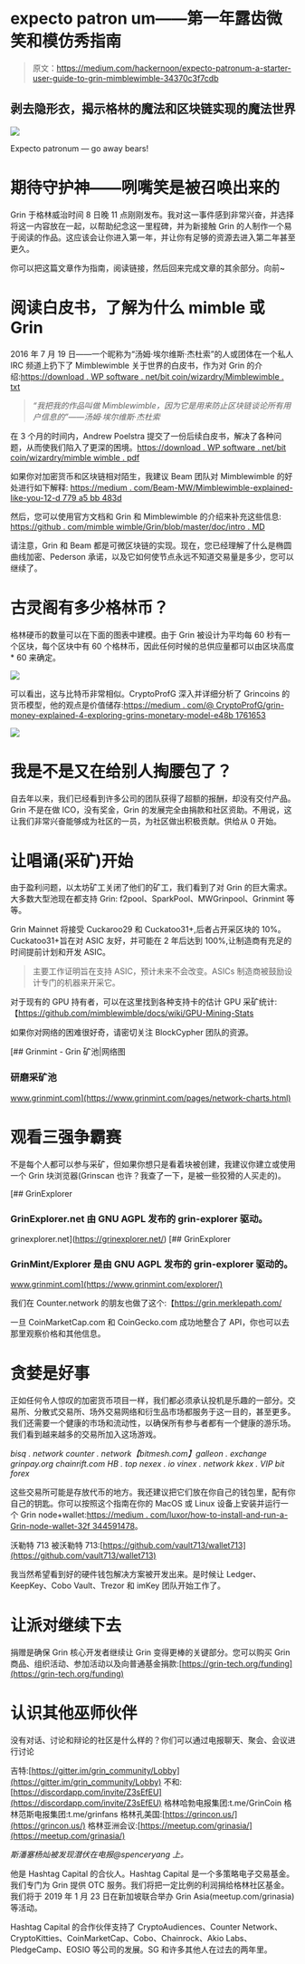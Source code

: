 # expecto patron um——第一年露齿微笑和模仿秀指南

> 原文：<https://medium.com/hackernoon/expecto-patronum-a-starter-user-guide-to-grin-mimblewimble-34370c3f7cdb>

## 剥去隐形衣，揭示格林的魔法和区块链实现的魔法世界

![](img/7f7b30f8cfd66f4c764607012ec5d71b.png)

Expecto patronum — go away bears!

# 期待守护神——咧嘴笑是被召唤出来的

Grin 于格林威治时间 8 日晚 11 点刚刚发布。我对这一事件感到非常兴奋，并选择将这一内容放在一起，以帮助纪念这一里程碑，并为新接触 Grin 的人制作一个易于阅读的作品。这应该会让你进入第一年，并让你有足够的资源去进入第二年甚至更久。

你可以把这篇文章作为指南，阅读链接，然后回来完成文章的其余部分。向前~

# 阅读白皮书，了解为什么 mimble 或 Grin

2016 年 7 月 19 日——一个昵称为“汤姆·埃尔维斯·杰杜索”的人或团体在一个私人 IRC 频道上扔下了 Mimblewimble 关于世界的白皮书，作为对 Grin 的介绍:[https://download . WP software . net/bit coin/wizardry/Mimblewimble . txt](https://download.wpsoftware.net/bitcoin/wizardry/mimblewimble.txt)

> *“我把我的作品叫做 Mimblewimble，因为它是用来防止区块链谈论所有用户信息的”——汤姆·埃尔维斯·杰杜索*

在 3 个月的时间内，Andrew Poelstra 提交了一份后续白皮书，解决了各种问题，从而使我们陷入了更深的困境。[https://download . WP software . net/bit coin/wizardry/mimble wimble . pdf](https://download.wpsoftware.net/bitcoin/wizardry/mimblewimble.pdf)

如果你对加密货币和区块链相对陌生，我建议 Beam 团队对 Mimblewimble 的好处进行如下解释:
[https://medium . com/Beam-MW/Mimblewimble-explained-like-you-12-d 779 a5 bb 483d](/beam-mw/mimblewimble-explained-like-youre-12-d779a5bb483d)

然后，您可以使用官方文档和 Grin 和 Mimblewimble 的介绍来补充这些信息:
[https://github . com/mimble wimble/Grin/blob/master/doc/intro . MD](https://github.com/mimblewimble/grin/blob/master/doc/intro.md)

请注意，Grin 和 Beam 都是可微区块链的实现。现在，您已经理解了什么是椭圆曲线加密、Pederson 承诺，以及它如何使节点永远不知道交易量是多少，您可以继续了。

# 古灵阁有多少格林币？

格林硬币的数量可以在下面的图表中建模。由于 Grin 被设计为平均每 60 秒有一个区块，每个区块中有 60 个格林币，因此任何时候的总供应量都可以由区块高度* 60 来确定。

![](img/880aa4625324e5be99b22263fa22bb5f.png)

可以看出，这与比特币非常相似。CryptoProfG 深入并详细分析了 Grincoins 的货币模型，他的观点是价值储存:[https://medium . com/@ CryptoProfG/grin-money-explained-4-exploring-grins-monetary-model-e48b 1761653](/@CryptoProfG/grin-money-explained-4-exploring-grins-monetary-model-e48b1761653)

![](img/d8db79a5486ab43caf16d7383918b2c1.png)

# 我是不是又在给别人掏腰包了？

自去年以来，我们已经看到许多公司的团队获得了超额的报酬，却没有交付产品。Grin 不是在做 ICO，没有奖金，Grin 的发展完全由捐款和社区资助。不用说，这让我们非常兴奋能够成为社区的一员，为社区做出积极贡献。供给从 0 开始。

# 让唱诵(采矿)开始

由于盈利问题，以太坊矿工关闭了他们的矿工，我们看到了对 Grin 的巨大需求。大多数大型池现在都支持 Grin: f2pool、SparkPool、MWGrinpool、Grinmint 等等。

Grin Mainnet 将接受 Cuckaroo29 和 Cuckatoo31+,后者占开采区块的 10%。Cuckatoo31+旨在对 ASIC 友好，并可能在 2 年后达到 100%,让制造商有充足的时间提前计划和开发 ASIC。

> 主要工作证明旨在支持 ASIC，预计未来不会改变。ASICs 制造商被鼓励设计专门的机器来开采它。

对于现有的 GPU 持有者，可以在这里找到各种支持卡的估计 GPU 采矿统计:【https://github.com/mimblewimble/docs/wiki/GPU-Mining-Stats

如果你对网络的困难很好奇，请密切关注 BlockCypher 团队的资源。

 [## Grinmint - Grin 矿池|网络图

### 研磨采矿池

www.grinmint.com](https://www.grinmint.com/pages/network-charts.html) 

# 观看三强争霸赛

不是每个人都可以参与采矿，但如果你想只是看着块被创建，我建议你建立或使用一个 Grin 块浏览器(Grinscan 也许？我查了一下，是被一些狡猾的人买走的)。

 [## GrinExplorer

### GrinExplorer.net 由 GNU AGPL 发布的 grin-explorer 驱动。

grinexplorer.net](https://grinexplorer.net/)  [## GrinExplorer

### GrinMint/Explorer 是由 GNU AGPL 发布的 grin-explorer 驱动的。

www.grinmint.com](https://www.grinmint.com/explorer/) 

我们在 Counter.network 的朋友也做了这个:【https://grin.merklepath.com/ 

一旦 CoinMarketCap.com 和 CoinGecko.com 成功地整合了 API，你也可以去那里观察价格和其他信息。

# 贪婪是好事

正如任何令人惊叹的加密货币项目一样，我们都必须承认投机是乐趣的一部分。交易所、分散式交易所、场外交易网络和衍生品市场都服务于这一目的，甚至更多。我们还需要一个健康的市场和流动性，以确保所有参与者都有一个健康的游乐场。我们看到越来越多的交易所加入这场游戏。

*bisq . network
counter . network【bitmesh.com】galleon . exchange
grinpay.org
chainrift.com
HB . top
nexex . io
vinex . network
kkex . VIP
bit forex*

这些交易所可能是存放代币的地方。我还建议把它们放在你自己的钱包里，配有你自己的钥匙。你可以按照这个指南在你的 MacOS 或 Linux 设备上安装并运行一个 Grin node+wallet:[https://medium . com/luxor/how-to-install-and-run-a-Grin-node-wallet-32f 344591478](/luxor/how-to-install-and-run-a-grin-node-wallet-32f344591478)。

沃勒特 713 被沃勒特 713:[https://github.com/vault713/wallet713](https://github.com/vault713/wallet713)

我当然希望看到好的硬件钱包解决方案被开发出来。是时候让 Ledger、KeepKey、Cobo Vault、Trezor 和 imKey 团队开始工作了。

# 让派对继续下去

捐赠是确保 Grin 核心开发者继续让 Grin 变得更棒的关键部分。您可以购买 Grin 商品、组织活动、参加活动以及向普通基金捐款:[https://grin-tech.org/funding](https://grin-tech.org/funding)

# 认识其他巫师伙伴

没有对话、讨论和辩论的社区是什么样的？你们可以通过电报聊天、聚会、会议进行讨论

吉特:[https://gitter.im/grin_community/Lobby](https://gitter.im/grin_community/Lobby)
不和:[https://discordapp.com/invite/Z3sEfEU](https://discordapp.com/invite/Z3sEfEU)
格林哈勃电报集团:t.me/GrinCoin
格林范斯电报集团:t.me/grinfans
格林孔美国:[https://grincon.us/](https://grincon.us/)
格林亚洲会议:[https://meetup.com/grinasia/](https://meetup.com/grinasia/)

*斯潘塞杨灿被发现潜伏在电报@spenceryang 上。*

他是 Hashtag Capital 的合伙人。Hashtag Capital 是一个多策略电子交易基金。我们专门为 Grin 提供 OTC 服务。我们将把一定比例的利润捐给格林社区基金。我们将于 2019 年 1 月 23 日在新加坡联合举办 Grin Asia(meetup.com/grinasia)等活动。

Hashtag Capital 的合作伙伴支持了 CryptoAudiences、Counter Network、CryptoKitties、CoinMarketCap、Cobo、Chainrock、Akio Labs、PledgeCamp、EOSIO 等公司的发展。SG 和许多其他人在过去的两年里。